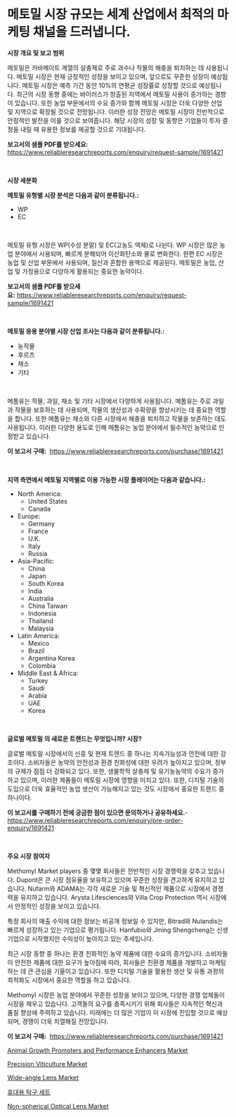 <p><h1>메토밀 시장 규모는 세계 산업에서 최적의 마케팅 채널을 드러냅니다.</h1></p><p><strong>시장 개요 및 보고 범위</strong></p>
<p><p>메토밀은 카바메이트 계열의 살충제로 주로 과수나 작물의 해충을 퇴치하는 데 사용됩니다. 메토밀 시장은 현재 긍정적인 성장을 보이고 있으며, 앞으로도 꾸준한 성장이 예상됩니다. 메토밀 시장은 예측 기간 동안 10%의 연평균 성장률로 성장할 것으로 예상됩니다. 최근의 시장 동향 중에는 바이러스가 창출된 지역에서 메토밀 사용이 증가하는 경향이 있습니다. 또한 농업 부문에서의 수요 증가와 함께 메토밀 시장은 더욱 다양한 산업 및 지역으로 확장될 것으로 전망됩니다. 이러한 성장 전망은 메토밀 시장이 전반적으로 안정적인 발전을 이룰 것으로 보여줍니다. 해당 시장의 성장 및 동향은 기업들이 투자 결정을 내릴 때 유용한 정보를 제공할 것으로 기대됩니다.</p></p>
<p><strong>보고서의 샘플 PDF를 받으세요:</strong> <a href="https://www.reliableresearchreports.com/enquiry/request-sample/1691421">https://www.reliableresearchreports.com/enquiry/request-sample/1691421</a></p>
<p>&nbsp;</p>
<p><strong>시장 세분화</strong></p>
<p><strong>메토밀 유형별 시장 분석은 다음과 같이 분류됩니다.:</strong></p>
<p><ul><li>WP</li><li>EC</li></ul></p>
<p>&nbsp;</p>
<p><p>메토밀 유형 시장은 WP(수성 분말) 및 EC(고농도 액체)로 나뉜다. WP 시장은 많은 농업 분야에서 사용되며, 빠르게 분해되어 이산화탄소와 물로 변화한다. 한편 EC 시장은 농업 및 산업 부문에서 사용되며, 질산과 혼합한 용액으로 제공된다. 메토밀은 농업, 산업 및 가정용으로 다양하게 활용되는 중요한 농약이다.</p></p>
<p><strong>보고서의 샘플 PDF를 받으세요:</strong>&nbsp;<a href="https://www.reliableresearchreports.com/enquiry/request-sample/1691421">https://www.reliableresearchreports.com/enquiry/request-sample/1691421</a></p>
<p>&nbsp;</p>
<p><strong> 메토밀 응용 분야별 시장 산업 조사는 다음과 같이 분류됩니다.:</strong></p>
<p><ul><li>농작물</li><li>후르츠</li><li>채소</li><li>기타</li></ul></p>
<p>&nbsp;</p>
<p><p>메톰유는 작물, 과일, 채소 및 기타 시장에서 다양하게 사용됩니다. 메톰유는 주로 과일과 작물을 보호하는 데 사용되며, 작물의 생산성과 수확량을 향상시키는 데 중요한 역할을 합니다. 또한 메톰유는 채소와 다른 시장에서 해충을 퇴치하고 작물을 보존하는 데도 사용됩니다. 이러한 다양한 용도로 인해 메톰유는 농업 분야에서 필수적인 농약으로 인정받고 있습니다.</p></p>
<p><strong>이 보고서 구매:</strong>&nbsp; <a href="https://www.reliableresearchreports.com/purchase/1691421">https://www.reliableresearchreports.com/purchase/1691421</a></p>
<p>&nbsp;</p>
<p><strong>지역 측면에서 메토밀 지역별로 이용 가능한 시장 플레이어는 다음과 같습니다.:</strong></p>
<p><ul>
    <li>
        North America:
        <ul>
            <li>United States</li>
            <li>Canada</li>
        </ul>
    </li>
    <li>
        Europe:
        <ul>
            <li>Germany</li>
            <li>France</li>
            <li>U.K.</li>
            <li>Italy</li>
            <li>Russia</li>
        </ul>
    </li>
    <li>
        Asia-Pacific:
        <ul>
            <li>China</li>
            <li>Japan</li>
            <li>South Korea</li>
            <li>India</li>
            <li>Australia</li>
            <li>China Taiwan</li>
            <li>Indonesia</li>
            <li>Thailand</li>
            <li>Malaysia</li>
        </ul>
    </li>
    <li>
        Latin America:
        <ul>
            <li>Mexico</li>
            <li>Brazil</li>
            <li>Argentina Korea</li>
            <li>Colombia</li>
        </ul>
    </li>
    <li>
        Middle East & Africa:
        <ul>
            <li>Turkey</li>
            <li>Saudi</li>
            <li>Arabia</li>
            <li>UAE</li>
            <li>Korea</li>
        </ul>
    </li>
    </ul></p>
<p>&nbsp;</p>
<p><strong>글로벌 메토밀 의 새로운 트렌드는 무엇입니까? 시장?</strong></p>
<p><p>글로벌 메토밀 시장에서의 신흥 및 현재 트렌드 중 하나는 지속가능성과 안전에 대한 강조이다. 소비자들은 농약의 안전성과 환경 친화성에 대한 우려가 높아지고 있으며, 정부의 규제가 점점 더 강화되고 있다. 또한, 생물학적 살충제 및 유기농농약의 수요가 증가하고 있으며, 이러한 제품들이 메토밀 시장에 영향을 미치고 있다. 또한, 디지털 기술의 도입으로 더욱 효율적인 농업 생산이 가능해지고 있는 것도 시장에서 중요한 트렌드 중 하나이다.</p></p>
<p><strong>이 보고서를 구매하기 전에 궁금한 점이 있으면 문의하거나 공유하세요.</strong>- <a href="https://www.reliableresearchreports.com/enquiry/pre-order-enquiry/1691421">https://www.reliableresearchreports.com/enquiry/pre-order-enquiry/1691421</a></p>
<p>&nbsp;</p>
<p><strong>주요 시장 참여자</strong></p>
<p><p>Methomyl Market players 중 몇몇 회사들은 전반적인 시장 경쟁력을 갖추고 있습니다. Dupont은 큰 시장 점유율을 보유하고 있으며 꾸준한 성장을 견고하게 유지하고 있습니다. Nufarm와 ADAMA는 각각 새로운 기술 및 혁신적인 제품으로 시장에서 경쟁력을 유지하고 있습니다. Arysta Lifesciences와 Villa Crop Protection 역시 시장에서 안정적인 성장을 보이고 있습니다.</p><p>특정 회사의 매출 수익에 대한 정보는 비공개 정보일 수 있지만, Bitrad와 Nulandis는 빠르게 성장하고 있는 기업으로 평가됩니다. Hanfubio와 Jining Shengcheng는 신생 기업으로 시작했지만 수익성이 높아지고 있는 추세입니다.</p><p>최근 시장 동향 중 하나는 환경 친화적인 농약 제품에 대한 수요의 증가입니다. 소비자들이 안전한 제품에 대한 요구가 높아짐에 따라, 회사들은 친환경 제품을 개발하고 마케팅하는 데 큰 관심을 기울이고 있습니다. 또한 디지털 기술을 활용한 생산 및 유통 과정의 최적화도 시장에서 중요한 역할을 하고 있습니다.</p><p>Methomyl 시장은 농업 분야에서 꾸준한 성장을 보이고 있으며, 다양한 경쟁 업체들이 시장을 채우고 있습니다. 고객들의 요구를 충족시키기 위해 회사들은 지속적인 혁신과 품질 향상에 주력하고 있습니다. 미래에는 더 많은 기업이 이 시장에 진입할 것으로 예상되며, 경쟁이 더욱 치열해질 전망입니다.</p></p>
<p><strong>이 보고서 구매:</strong>&nbsp;&nbsp;<a href="https://www.reliableresearchreports.com/purchase/1691421">https://www.reliableresearchreports.com/purchase/1691421</a></p>
<p><p><a href="https://issuu.com/reportprime-2/docs/animal-growth-promoters-and-performance-enhancers-">Animal Growth Promoters and Performance Enhancers Market</a></p><p><a href="https://issuu.com/reportprime-2/docs/precision-viticulture-market-size-2030.pptx">Precision Viticulture Market</a></p><p><a href="https://github.com/joannagoyvaerts/Market-Research-Report-List-2/blob/main/wide-angle-lens-market.md">Wide-angle Lens Market</a></p><p><a href="https://github.com/GabrielBlanda5656/Market-Research-Report-List-1/blob/main/75465897097.md">휴대용 탁구 세트</a></p><p><a href="https://github.com/abdelrhmankishk22/Market-Research-Report-List-3/blob/main/non-spherical-optical-lens-market.md">Non-spherical Optical Lens Market</a></p></p>
